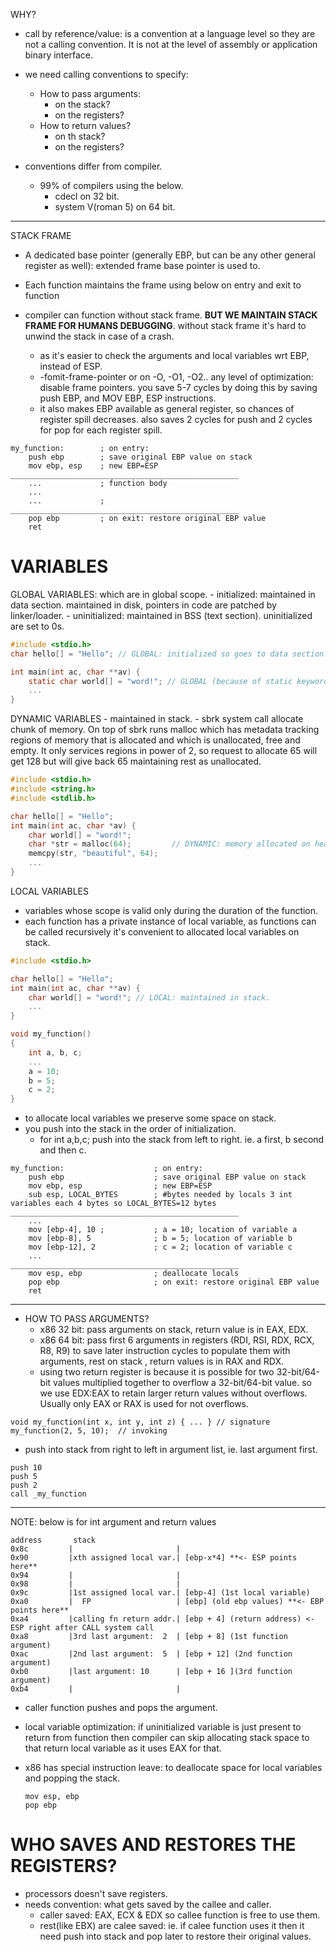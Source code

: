 WHY?
- call by reference/value: is a convention at a language level so they are not a calling convention. It is not at the level of assembly or application binary interface.
- we need calling conventions to specify:
    - How to pass arguments:
        - on the stack?
        - on the registers?
    - How to return values?
        - on th stack?
        - on the registers?

- conventions differ from compiler.
    - 99% of compilers using the below.
        - cdecl on 32 bit.
        - system V(roman 5) on 64 bit.
---
STACK FRAME
- A dedicated base pointer (generally EBP, but can be any other general register as well): extended frame base pointer is used to.
- Each function maintains the frame using below on entry and exit to function

- compiler can function without stack frame. **BUT WE MAINTAIN STACK FRAME FOR HUMANS DEBUGGING**. without stack frame it's hard to unwind the stack in case of a crash.
    - as it's easier to check the arguments and local variables wrt EBP, instead of ESP.
    - -fomit-frame-pointer or on -O, -O1, -O2.. any level of optimization: disable frame pointers. you save 5-7 cycles by doing this by saving push EBP, and MOV EBP, ESP instructions.
    - it also makes EBP available as general register, so chances of register spill decreases. also saves 2 cycles for push and 2 cycles for pop for each register spill.

```x86asm
my_function:        ; on entry:
    push ebp        ; save original EBP value on stack
    mov ebp, esp    ; new EBP=ESP
___________________________________________________
    ...             ; function body
    ...
    ...             ;
___________________________________________________
    pop ebp         ; on exit: restore original EBP value
    ret
```
# VARIABLES

GLOBAL VARIABLES: which are in global scope. 
    - initialized: maintained in data section. maintained in disk, pointers in code are patched by linker/loader.
    - uninitialized: maintained in BSS (text section). uninitialized are set to 0s.

```c
#include <stdio.h>
char hello[] = "Hello"; // GLOBAL: initialized so goes to data section.

int main(int ac, char **av) {
    static char world[] = "word!"; // GLOBAL (because of static keyword): initialized so goes to data section.
    ...
}
```

DYNAMIC VARIABLES
    - maintained in stack.
    - sbrk system call allocate chunk of memory. On top of sbrk runs malloc which has metadata tracking regions of memory that is allocated and which is unallocated, free and empty. It only services regions in power of 2, so request to allocate 65 will get 128 but will give back 65 maintaining rest as unallocated.

```c
#include <stdio.h>
#include <string.h>
#include <stdlib.h>

char hello[] = "Hello";
int main(int ac, char *av) {
    char world[] = "word!";
    char *str = malloc(64);         // DYNAMIC: memory allocated on heap (pointed by address stored in *str), but str pointer variable itself is in stack.
    memcpy(str, "beautiful", 64);
    ...
}
```

LOCAL VARIABLES
- variables whose scope is valid only during the duration of the function.
- each function has a private instance of local variable, as functions can be called recursively it's convenient to allocated local variables on stack.

```c
#include <stdio.h>

char hello[] = "Hello";
int main(int ac, char **av) {
    char world[] = "word!"; // LOCAL: maintained in stack.
    ...
}

```

```c
void my_function()
{
    int a, b, c;
    ...
    a = 10;
    b = 5;
    c = 2;
}
```
- to allocate local variables we preserve some space on stack.
- you push into the stack in the order of initialization.
    - for int a,b,c; push into the stack from left to right. ie. a first, b second and then c.
```x86asm
my_function:                    ; on entry:
    push ebp                    ; save original EBP value on stack
    mov ebp, esp                ; new EBP=ESP
    sub esp, LOCAL_BYTES        ; #bytes needed by locals 3 int variables each 4 bytes so LOCAL_BYTES=12 bytes
___________________________________________________
    ...
    mov [ebp-4], 10 ;           ; a = 10; location of variable a
    mov [ebp-8], 5              ; b = 5; location of variable b
    mov [ebp-12], 2             ; c = 2; location of variable c
    ...             
___________________________________________________
    mov esp, ebp                ; deallocate locals
    pop ebp                     ; on exit: restore original EBP value
    ret
```
---
- HOW TO PASS ARGUMENTS?
    - x86 32 bit: pass arguments on stack, return value is in EAX, EDX.
    - x86 64 bit: pass first 6 arguments in registers (RDI, RSI, RDX, RCX, R8, R9) to save later instruction cycles to populate them with arguments, rest on stack , return values is in RAX and RDX.
    - using two return register is because it is possible for two 32-bit/64-bit values multiplied together to overflow a 32-bit/64-bit value. so we use EDX:EAX to retain larger return values without overflows. Usually only EAX or RAX is used for not overflows.

```
void my_function(int x, int y, int z) { ... } // signature
my_function(2, 5, 10);  // invoking
```
- push into stack from right to left in argument list, ie. last argument first.
```x86asm
push 10
push 5
push 2
call _my_function
```

---
NOTE: below is for int argument and return values
```x86asm
address       stack
0x8c         |                       | 
0x90         |xth assigned local var.| [ebp-x*4] **<- ESP points here**
0x94         |                       |
0x98         |                       |
0x9c         |1st assigned local var.| [ebp-4] (1st local variable)
0xa0         |  FP                   | [ebp] (old ebp values) **<- EBP points here**
0xa4         |calling fn return addr.| [ebp + 4] (return address) <- ESP right after CALL system call
0xa8         |3rd last argument:  2  | [ebp + 8] (1st function argument)
0xac         |2nd last argument:  5  | [ebp + 12] (2nd function argument)
0xb0         |last argument: 10      | [ebp + 16 ](3rd function argument)
0xb4         |                       |
```
- caller function pushes and pops the argument.
- local variable optimization: if uninitialized variable is just present to return from function then compiler can skip allocating stack space to that return local variable as it uses EAX for that.

- x86 has special instruction leave: to deallocate space for local variables and popping the stack.
    ```
    mov esp, ebp
    pop ebp
    ```

# WHO SAVES AND RESTORES THE REGISTERS?
- processors doesn't save registers.
- needs convention: what gets saved by the callee and caller.
    - caller saved: EAX, ECX & EDX so callee function is free to use them.
    - rest(like EBX) are calee saved: ie. if calee function uses it then it need push into stack and pop later to restore their original values.